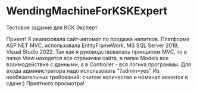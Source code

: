 # WendingMachineForKSKExpert
Тестовое задание для КСК Эксперт

Привет!
Я реализовала сайт-автомат по продаже напитков. Платформа ASP.NET MVC, использовала EntityFrameWork, MS SQL Server 2019, Visual Studio 2022. 
Так как я руководствовалась принципом MVC, то в папке View находятся все странички сайта, в папке Models все взаимодействие с данными, а в Controller - вся логика программы.
Для входа администратора надо использовать "?admin=yes"
Из необязательных требований: считаю количество и номинал монеток в сдаче:)
Приятного просмотра!
